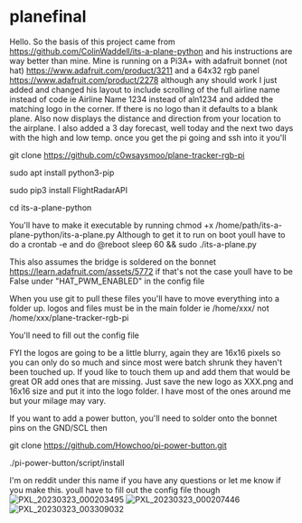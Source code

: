 # planefinal
Hello.
So the basis of this project came from https://github.com/ColinWaddell/its-a-plane-python and his instructions are way better than mine. Mine is running on a Pi3A+ with adafruit bonnet (not hat) https://www.adafruit.com/product/3211 and a 64x32 rgb panel https://www.adafruit.com/product/2278 although any should work
I just added and changed his layout to include scrolling of the full airline name instead of code ie Airline Name 1234 instead of aln1234 and added the matching logo in the corner. If there is no logo than it defaults to a blank plane. Also now displays the distance and direction from your location to the airplane.
I also added a 3 day forecast, well today and the next two days with the high and low temp. 
once you get the pi going and ssh into it you'll

git clone https://github.com/c0wsaysmoo/plane-tracker-rgb-pi

sudo apt install python3-pip

sudo pip3 install FlightRadarAPI

cd its-a-plane-python


You'll have to make it executable by running chmod +x /home/path/its-a-plane-python/its-a-plane.py
Although to get it to run on boot youll have to do a crontab -e and do @reboot sleep 60 && sudo ./its-a-plane.py

This also assumes the bridge is soldered on the bonnet https://learn.adafruit.com/assets/5772 if that's not the case youll have to be False under "HAT_PWM_ENABLED" in the config file

When you use git to pull these files you'll have to move everything into a folder up. logos and files must be in the main folder ie /home/xxx/ not /home/xxx/plane-tracker-rgb-pi

You'll need to fill out the config file

FYI the logos are going to be a little blurry, again they are 16x16 pixels so you can only do so much and since most were batch shrunk they haven't been touched up. If youd like to touch them up and add them that would be great OR add ones that are missing. Just save the new logo as XXX.png and 16x16 size and put it into the logo folder. I have most of the ones around me but your milage may vary. 


If you want to add a power button, you'll need to solder onto the bonnet pins on the GND/SCL then

git clone https://github.com/Howchoo/pi-power-button.git

./pi-power-button/script/install

I'm on reddit under this name if you have any questions or let me know if you make this. youll have to fill out the config file though
![PXL_20230323_000203495](https://user-images.githubusercontent.com/127139588/227799263-05bafba3-a847-4832-8635-f495ca50358b.jpg)
![PXL_20230323_000207446](https://user-images.githubusercontent.com/127139588/227799264-3d6b1132-a177-4c56-ae65-a33387daacf2.jpg)
![PXL_20230323_003309032](https://user-images.githubusercontent.com/127139588/227799265-e80bd531-704b-440d-8b6f-0e2a6b373294.jpg)


